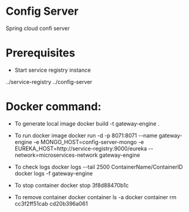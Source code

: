 # Config Server
Spring cloud confi server

# Prerequisites
- Start service registry instance

../service-registry
../config-server



# Docker command:
- To generate local image
docker build -t gateway-engine .

- To run docker image
docker run -d -p 8071:8071 --name gateway-engine -e MONGO_HOST=config-server-mongo -e EUREKA_HOST=http://service-registry:9000/eureka --network=microservices-network gateway-engine

- To check logs
docker logs --tail 2500 ContainerName/ContainerID
docker logs -f gateway-engine

- To stop container
docker stop 3f8d88470b1c

- To remove container
docker container ls -a
docker container rm cc3f2ff51cab cd20b396a061
